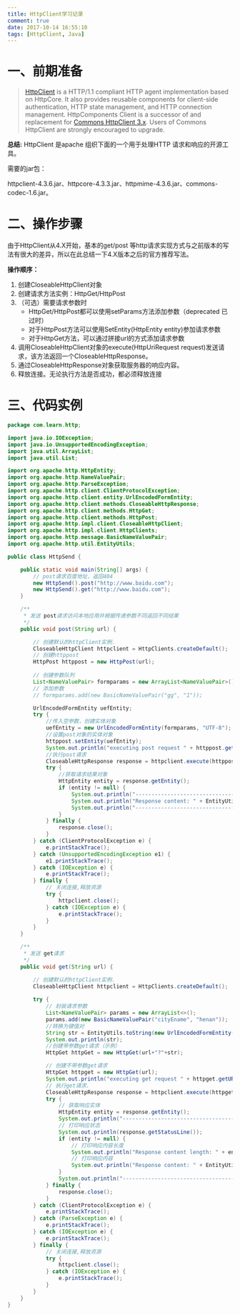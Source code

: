 ```yaml
---
title: HttpClient学习记录
comment: true
date: 2017-10-14 16:55:10
tags: [HttpClient, Java]
---
```


# 一、前期准备
> [HttpClient](https://hc.apache.org/httpcomponents-client-ga/index.html) is a HTTP/1.1 compliant HTTP agent implementation based on HttpCore. It also provides reusable components for client-side authentication, HTTP state management, and HTTP connection management. HttpComponents Client is a successor of and replacement for [Commons HttpClient 3.x](http://hc.apache.org/httpclient-legacy/index.html). Users of Commons HttpClient are strongly encouraged to upgrade.

**总结:** HttpClient 是apache 组织下面的一个用于处理HTTP 请求和响应的开源工具。

需要的jar包：

​	httpclient-4.3.6.jar、httpcore-4.3.3.jar、httpmime-4.3.6.jar、commons-codec-1.6.jar。

# 二、操作步骤

由于HttpClient从4.X开始，基本的get/post 等http请求实现方式与之前版本的写法有很大的差异，所以在此总结一下4.X版本之后的官方推荐写法。

**操作顺序：** 

1. 创建CloseableHttpClient对象
2. 创建请求方法实例：HttpGet/HttpPost
3. （可选）需要请求参数时
   - HttpGet/HttpPost都可以使用setParams方法添加参数（deprecated 已过时）
   - 对于HttpPost方法可以使用SetEntity(HttpEntity entity)参加请求参数
   - 对于HttpGet方法，可以通过拼接url的方式添加请求参数
4. 调用CloseableHttpClient对象的execute(HttpUriRequest request)发送请求，该方法返回一个CloseableHttpResponse。
5. 通过CloseableHttpResponse对象获取服务器的响应内容。
6. 释放连接。无论执行方法是否成功，都必须释放连接

# 三、代码实例

```java
package com.learn.http;

import java.io.IOException;
import java.io.UnsupportedEncodingException;
import java.util.ArrayList;
import java.util.List;

import org.apache.http.HttpEntity;
import org.apache.http.NameValuePair;
import org.apache.http.ParseException;
import org.apache.http.client.ClientProtocolException;
import org.apache.http.client.entity.UrlEncodedFormEntity;
import org.apache.http.client.methods.CloseableHttpResponse;
import org.apache.http.client.methods.HttpGet;
import org.apache.http.client.methods.HttpPost;
import org.apache.http.impl.client.CloseableHttpClient;
import org.apache.http.impl.client.HttpClients;
import org.apache.http.message.BasicNameValuePair;
import org.apache.http.util.EntityUtils;

public class HttpSend {

	public static void main(String[] args) {
		// post请求百度地址，返回404
		new HttpSend().post("http://www.baidu.com");
		new HttpSend().get("http://www.baidu.com");
	}

	/**
	 * 发送 post请求访问本地应用并根据传递参数不同返回不同结果
	 */
	public void post(String url) {

		// 创建默认的httpClient实例.
		CloseableHttpClient httpclient = HttpClients.createDefault();
		// 创建httppost
		HttpPost httppost = new HttpPost(url);
		
		// 创建参数队列
		List<NameValuePair> formparams = new ArrayList<NameValuePair>();
		// 添加参数
		// formparams.add(new BasicNameValuePair("gg", "1"));

		UrlEncodedFormEntity uefEntity;
		try {
			//传入空参数，创建实体对象
			uefEntity = new UrlEncodedFormEntity(formparams, "UTF-8");
			//设置post对象的实体对象
			httppost.setEntity(uefEntity);
			System.out.println("executing post request " + httppost.getURI());
			//执行post请求
			CloseableHttpResponse response = httpclient.execute(httppost);
			try {
				//获取请求结果对象
				HttpEntity entity = response.getEntity();
				if (entity != null) {
					System.out.println("--------------------------------------");
					System.out.println("Response content: " + EntityUtils.toString(entity));
					System.out.println("--------------------------------------");
				}
			} finally {
				response.close();
			}
		} catch (ClientProtocolException e) {
			e.printStackTrace();
		} catch (UnsupportedEncodingException e1) {
			e1.printStackTrace();
		} catch (IOException e) {
			e.printStackTrace();
		} finally {
			// 关闭连接,释放资源
			try {
				httpclient.close();
			} catch (IOException e) {
				e.printStackTrace();
			}
		}
	}

	/**
	 * 发送 get请求
	 */
	public void get(String url) {

		// 创建默认的httpClient实例.
		CloseableHttpClient httpclient = HttpClients.createDefault();
		
		try {
			// 封装请求参数
			List<NameValuePair> params = new ArrayList<>();
			params.add(new BasicNameValuePair("cityEname", "henan"));
			//转换为键值对
			String str = EntityUtils.toString(new UrlEncodedFormEntity(params, "UTF-8"));
			System.out.println(str);
			//创建带参数get请求（示例）
			HttpGet httpGet = new HttpGet(url+"?"+str);

			// 创建不带参数get请求
			HttpGet httpget = new HttpGet(url);
			System.out.println("executing get request " + httpget.getURI());
			// 执行get请求.
			CloseableHttpResponse response = httpclient.execute(httpget);
			try {
				// 获取响应实体
				HttpEntity entity = response.getEntity();
				System.out.println("--------------------------------------");
				// 打印响应状态
				System.out.println(response.getStatusLine());
				if (entity != null) {
					// 打印响应内容长度
					System.out.println("Response content length: " + entity.getContentLength());
					// 打印响应内容
					System.out.println("Response content: " + EntityUtils.toString(entity));
				}
				System.out.println("------------------------------------");
			} finally {
				response.close();
			}
		} catch (ClientProtocolException e) {
			e.printStackTrace();
		} catch (ParseException e) {
			e.printStackTrace();
		} catch (IOException e) {
			e.printStackTrace();
		} finally {
			// 关闭连接,释放资源
			try {
				httpclient.close();
			} catch (IOException e) {
				e.printStackTrace();
			}
		}
	}
}
```



